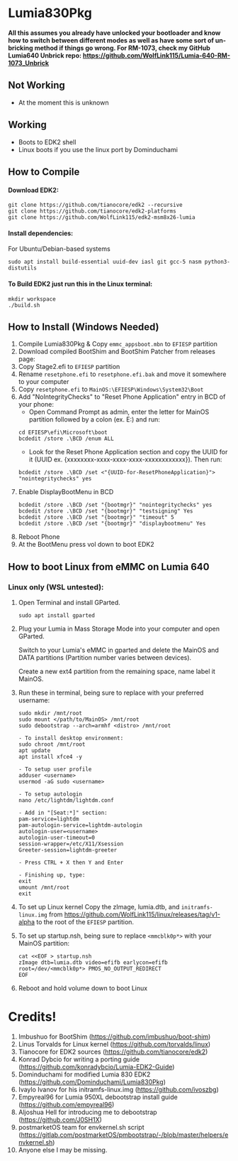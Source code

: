 # Lumia830Pkg

**All this assumes you already have unlocked your bootloader and know how to switch between different modes as well as 
have some sort of un-bricking method if things go wrong. For RM-1073, check my GitHub Lumia640 Unbrick repo: 
https://github.com/WolfLink115/Lumia-640-RM-1073_Unbrick**

## Not Working
- At the moment this is unknown

## Working
- Boots to EDK2 shell
- Linux boots if you use the linux port by Dominduchami

## How to Compile

#### Download EDK2:
```
git clone https://github.com/tianocore/edk2 --recursive
git clone https://github.com/tianocore/edk2-platforms
git clone https://github.com/WolfLink115/edk2-msm8x26-lumia
```
#### Install dependencies:
For Ubuntu/Debian-based systems
```
sudo apt install build-essential uuid-dev iasl git gcc-5 nasm python3-distutils
```

#### To Build EDK2 just run this in the Linux terminal:
```
mkdir workspace
./build.sh
```
## How to Install (Windows Needed)
1. Compile Lumia830Pkg & Copy `emmc_appsboot.mbn` to `EFIESP` partition
2. Download compiled BootShim and BootShim Patcher from releases page: 
3. Copy Stage2.efi to `EFIESP` partition
4. Rename `resetphone.efi` to `resetphone.efi.bak` and move it somewhere to your computer
5. Copy `resetphone.efi` to `MainOS:\EFIESP\Windows\System32\Boot`
6. Add "NoIntegrityChecks" to "Reset Phone Application" entry in BCD of your phone:
   - Open Command Prompt as admin, enter the letter for MainOS partition followed by a colon (ex. E:) and run:
    ```shell
    cd EFIESP\efi\Microsoft\boot
    bcdedit /store .\BCD /enum ALL
    ```
   - Look for the Reset Phone Application section and copy the UUID for it (UUID ex. {xxxxxxxx-xxxx-xxxx-xxxx-xxxxxxxxxxxx}). Then run:
    ```shell
    bcdedit /store .\BCD /set <"{UUID-for-ResetPhoneApplication}"> "nointegritychecks" yes
    ```
7. Enable DisplayBootMenu in BCD
    ```
    bcdedit /store .\BCD /set "{bootmgr}" "nointegritychecks" yes
    bcdedit /store .\BCD /set "{bootmgr}" "testsigning" Yes
    bcdedit /store .\BCD /set "{bootmgr}" "timeout" 5
    bcdedit /store .\BCD /set "{bootmgr}" "displaybootmenu" Yes
    ```
8. Reboot Phone
9. At the BootMenu press vol down to boot EDK2


## How to boot Linux from eMMC on Lumia 640
### Linux only (WSL untested):
1. Open Terminal and install GParted.
    ```
    sudo apt install gparted
    ```

2. Plug your Lumia in Mass Storage Mode into your computer and open GParted.

    Switch to your Lumia's eMMC in gparted and delete the MainOS and DATA partitions (Partition number varies between devices).

    Create a new ext4 partition from the remaining space, name label it MainOS.

3. Run these in terminal, being sure to replace <username> with your preferred username:
    ```
    sudo mkdir /mnt/root
    sudo mount </path/to/MainOS> /mnt/root
    sudo debootstrap --arch=armhf <distro> /mnt/root
    
    - To install desktop environment:
    sudo chroot /mnt/root
    apt update
    apt install xfce4 -y
    
    - To setup user profile
    adduser <username>
    usermod -aG sudo <username>
    
    - To setup autologin
    nano /etc/lightdm/lightdm.conf
    
    - Add in "[Seat:*]" section:
    pam-service=lightdm
    pam-autologin-service=lightdm-autologin
    autologin-user=<username>
    autologin-user-timeout=0
    session-wrapper=/etc/X11/Xsession
    Greeter-session=lightdm-greeter
    
    - Press CTRL + X then Y and Enter
    
    - Finishing up, type:
    exit
    umount /mnt/root
    exit
    ```

4. To set up Linux kernel
Copy the zImage, lumia.dtb, and `initramfs-linux.img` from https://github.com/WolfLink115/linux/releases/tag/v1-alpha to the root of the `EFIESP` partition.

5. To set up startup.nsh, being sure to replace `<mmcblk0p*>` with your MainOS partition:
    ```
    cat <<EOF > startup.nsh
    zImage dtb=lumia.dtb video=efifb earlycon=efifb root=/dev/<mmcblk0p*> PMOS_NO_OUTPUT_REDIRECT
    EOF
    ```

6. Reboot and hold volume down to boot Linux

# Credits!
1. Imbushuo for BootShim (https://github.com/imbushuo/boot-shim)
2. Linus Torvalds for Linux kernel (https://github.com/torvalds/linux)
3. Tianocore for EDK2 sources (https://github.com/tianocore/edk2)
4. Konrad Dybcio for writing a porting guide (https://github.com/konradybcio/Lumia-EDK2-Guide)
5. Dominduchami for modified Lumia 830 EDK2 (https://github.com/Dominduchami/Lumia830Pkg)
6. Ivaylo Ivanov for his initramfs-linux.img (https://github.com/ivoszbg)
7. Empyreal96 for Lumia 950XL debootstrap install guide (https://github.com/empyreal96)
8. Aljoshua Hell for introducing me to debootstrap (https://github.com/J0SH1X)
9. postmarketOS team for envkernel.sh script (https://gitlab.com/postmarketOS/pmbootstrap/-/blob/master/helpers/envkernel.sh)
10. Anyone else I may be missing.
